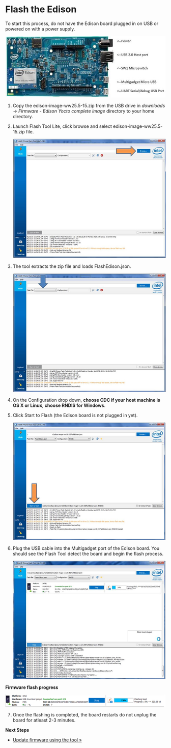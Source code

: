 # Flash the Edison

To start this process, do not have the Edison board plugged in on USB or powered on with a power supply.

![Edison Board Configuration](images/edison_board_config.jpg)

1. Copy the edison-image-ww25.5-15.zip from the USB drive in *downloads -> Firmware - Edison Yocto complete image* directory to your home directory.
2. Launch Flash Tool Lite, click browse and select edison-image-ww25.5-15.zip file.
 
   ![Browse Edison Image](images/browse_flash_tool.jpg)

3. The tool extracts the zip file and loads FlashEdison.json.
 
   ![Load FlashEdison.json](images/json_flash_tool.jpg)

4. On the Configuration drop down, **choose CDC if your host machine is OS X or Linux**, **choose RNDIS for Windows**.
5. Click Start to Flash (the Edison board is not plugged in yet).
 
   ![Start to Flash](images/start_flash_tool.jpg)

6. Plug the USB cable into the Multigadget port of the Edison board. You should see the Flash Tool detect the board and begin the flash process.

   ![Plug the USB cable](images/plug_usb_flash_tool.jpg)


**Firmware flash progress**

   ![Flash progress](images/progress_flash_tool.png)
   
7. Once the flashing is completed, the board restarts do not unplug the board for atleast 2-3 minutes.

**Next Steps**

* [Update firmware using the tool »](/flash_firmware/update_firmware.md)




